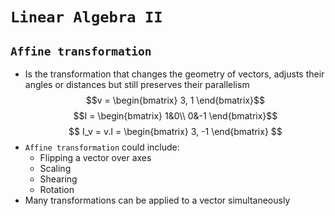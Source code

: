 # `Linear Algebra II`

## `Affine transformation`

- Is the transformation that changes the geometry of vectors, adjusts their angles or distances but still preserves their parallelism
  $$v = \begin{bmatrix}
    3, 1
  \end{bmatrix}$$ 
  $$I = \begin{bmatrix}
    1&0\\
    0&-1
  \end{bmatrix}$$
  $$
    I_v = v.I = \begin{bmatrix}
    3, -1
    \end{bmatrix}
  $$
- `Affine transformation` could include:
  - Flipping a vector over axes
  - Scaling
  - Shearing
  - Rotation
- Many transformations can be applied to a vector simultaneously 